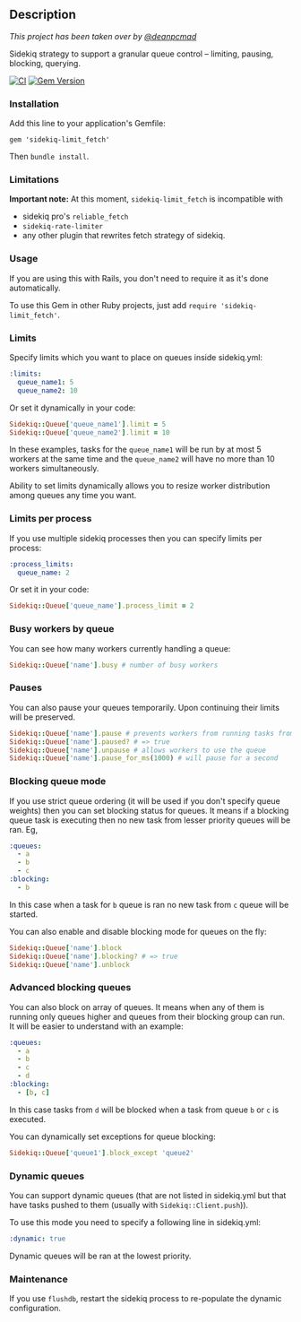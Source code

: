 ## Description

*This project has been taken over by [@deanpcmad](https://github.com/deanpcmad)*

Sidekiq strategy to support a granular queue control – limiting, pausing, blocking, querying.

[![CI](https://github.com/deanpcmad/sidekiq-limit_fetch/actions/workflows/ci.yml/badge.svg)](https://github.com/deanpcmad/sidekiq-limit_fetch/actions/workflows/ci.yml)
[![Gem Version](https://badge.fury.io/rb/sidekiq-limit_fetch.svg)](http://badge.fury.io/rb/sidekiq-limit_fetch)

### Installation

Add this line to your application's Gemfile:

```
gem 'sidekiq-limit_fetch'
```

Then `bundle install`.

### Limitations

**Important note:** At this moment, `sidekiq-limit_fetch` is incompatible with
- sidekiq pro's `reliable_fetch`
- `sidekiq-rate-limiter`
- any other plugin that rewrites fetch strategy of sidekiq.

### Usage

If you are using this with Rails, you don't need to require it as it's done automatically.

To use this Gem in other Ruby projects, just add `require 'sidekiq-limit_fetch'`.

### Limits

Specify limits which you want to place on queues inside sidekiq.yml:

```yaml
:limits:
  queue_name1: 5
  queue_name2: 10
```

Or set it dynamically in your code:
```ruby
Sidekiq::Queue['queue_name1'].limit = 5
Sidekiq::Queue['queue_name2'].limit = 10
```

In these examples, tasks for the `queue_name1` will be run by at most 5
workers at the same time and the `queue_name2` will have no more than 10
workers simultaneously.

Ability to set limits dynamically allows you to resize worker
distribution among queues any time you want.

### Limits per process

If you use multiple sidekiq processes then you can specify limits per process:

```yaml
:process_limits:
  queue_name: 2
```

Or set it in your code:

```ruby
Sidekiq::Queue['queue_name'].process_limit = 2
```

### Busy workers by queue

You can see how many workers currently handling a queue:

```ruby
Sidekiq::Queue['name'].busy # number of busy workers
```

### Pauses

You can also pause your queues temporarily. Upon continuing their limits
will be preserved.

```ruby
Sidekiq::Queue['name'].pause # prevents workers from running tasks from this queue
Sidekiq::Queue['name'].paused? # => true
Sidekiq::Queue['name'].unpause # allows workers to use the queue
Sidekiq::Queue['name'].pause_for_ms(1000) # will pause for a second
```

### Blocking queue mode

If you use strict queue ordering (it will be used if you don't specify queue weights)
then you can set blocking status for queues. It means if a blocking
queue task is executing then no new task from lesser priority queues will
be ran. Eg,

```yaml
:queues:
  - a
  - b
  - c
:blocking:
  - b
```

In this case when a task for `b` queue is ran no new task from `c` queue
will be started.

You can also enable and disable blocking mode for queues on the fly:

```ruby
Sidekiq::Queue['name'].block
Sidekiq::Queue['name'].blocking? # => true
Sidekiq::Queue['name'].unblock
```

### Advanced blocking queues

You can also block on array of queues. It means when any of them is
running only queues higher and queues from their blocking group can
run. It will be easier to understand with an example:

```yaml
:queues:
  - a
  - b
  - c
  - d
:blocking:
  - [b, c]
```

In this case tasks from `d` will be blocked when a task from queue `b` or `c` is executed.

You can dynamically set exceptions for queue blocking:

```ruby
Sidekiq::Queue['queue1'].block_except 'queue2'
```

### Dynamic queues

You can support dynamic queues (that are not listed in sidekiq.yml but
that have tasks pushed to them (usually with `Sidekiq::Client.push`)).

To use this mode you need to specify a following line in sidekiq.yml:

```yaml
:dynamic: true
```

Dynamic queues will be ran at the lowest priority.

### Maintenance

If you use `flushdb`, restart the sidekiq process to re-populate the dynamic configuration.
